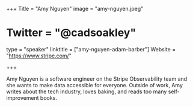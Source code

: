 +++
Title = "Amy Nguyen"
image = "amy-nguyen.jpeg"
# Twitter = "@cadsoakley"
type = "speaker"
linktitle = ["amy-nguyen-adam-barber"]
Website = "https://www.stripe.com/"

+++

Amy Nguyen is a software engineer on the Stripe Observability team and she wants to make data accessible for everyone. Outside of work, Amy writes about the tech industry, loves baking, and reads too many self-improvement books.
